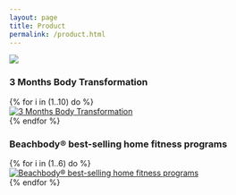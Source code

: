 ```yaml
---
layout: page
title: Product
permalink: /product.html
---
```


<div class="row">
  <img class="col-xs-12 img-responsive" src="/img/shop.jpg">
</div>

### 3 Months Body Transformation

<div class="row">
  {% for i in (1..10) do %}
  <div class="col-xs-6 col-sm-3">
    <a class="fancybox" rel="group" href="/img/3monthsbodytransfromtion/img-{{ i }}.jpg">
      <img class="img-responsive" src="/img/3monthsbodytransfromtion/img-{{ i }}.jpg" alt="3 Months Body Transformation" />
    </a>
  </div>
  {% endfor %}
</div>

### Beachbody® best-selling home fitness programs

<div class="row">
  {% for i in (1..6) do %}
  <div class="col-xs-6 col-sm-3">
    <a class="fancybox" rel="group" href="/img/beachbody/img-{{ i }}.jpg">
      <img class="img-responsive" src="/img/beachbody/img-{{ i }}.jpg" alt="Beachbody® best-selling home fitness programs" />
    </a>
  </div>
  {% endfor %}
</div>
